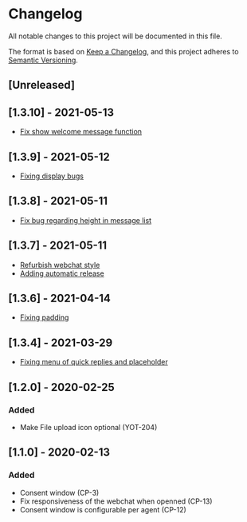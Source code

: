 # Changelog

All notable changes to this project will be documented in this file.

The format is based on [Keep a Changelog](https://keepachangelog.com/en/1.0.0/),
and this project adheres to [Semantic Versioning](https://semver.org/spec/v2.0.0.html).

## [Unreleased]

## [1.3.10] - 2021-05-13

- [Fix show welcome message function]()

## [1.3.9] - 2021-05-12

- [Fixing display bugs]()

## [1.3.8] - 2021-05-11

- [Fix bug regarding height in message list]()

## [1.3.7] - 2021-05-11

- [Refurbish webchat style](https://wealize.atlassian.net/browse/FAQ21021-12)
- [Adding automatic release]()

## [1.3.6] - 2021-04-14

- [Fixing padding](https://wealize.atlassian.net/browse/TEC20047-17)

## [1.3.4] - 2021-03-29

- [Fixing menu of quick replies and placeholder](https://wealize.atlassian.net/browse/TEC20047-16)

## [1.2.0] - 2020-02-25

### Added

- Make File upload icon optional (YOT-204)

## [1.1.0] - 2020-02-13

### Added

- Consent window (CP-3)
- Fix responsiveness of the webchat when openned (CP-13)
- Consent window is configurable per agent (CP-12)
